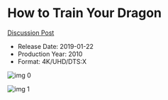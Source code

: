 # How to Train Your Dragon

[Discussion Post](https://www.avsforum.com/threads/bass-eq-for-filtered-movies.2995212/post-57414010)

* Release Date: 2019-01-22
* Production Year: 2010
* Format: 4K/UHD/DTS:X

![img 0](https://i.imgur.com/ap5qHJU.jpg)

![img 1](https://i.imgur.com/5OZp8w2.jpg)

